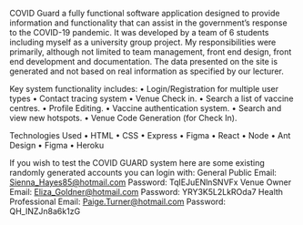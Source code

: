 COVID Guard a fully functional software application designed to provide information and functionality that can assist in the government’s response to the COVID-19 pandemic.
It was developed by a team of 6 students including myself as a university group project.
My responsibilities were primarily, although not limited to team management, front end design, front end development and documentation. The data presented on the site is generated and not based on real information as specified by our lecturer.

Key system functionality includes:
  • Login/Registration for multiple user types
  • Contact tracing system
  • Venue Check in.
  • Search a list of vaccine centres.
  • Profile Editing.
  • Vaccine authentication system.
  • Search and view new hotspots.
  • Venue Code Generation (for Check In).

Technologies Used
  • HTML
  • CSS
  • Express
  • Figma
  • React
  • Node
  • Ant Design
  • Figma
  • Heroku

If you wish to test the COVID GUARD system here are some existing randomly generated accounts you can login with:
General Public
Email: Sienna_Hayes85@hotmail.com
Password: TqIEJuENlnSNVFx
Venue Owner
Email: Eliza_Goldner@hotmail.com
Password: YRY3K5L2LkROda7
Health Professional
Email: Paige.Turner@hotmail.com
Password: QH_INZJn8a6k1zG
